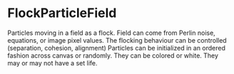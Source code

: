 # FlockParticleField
Particles moving in a field as a flock.
Field can come from Perlin noise, equations, or image pixel values.
The flocking behaviour can be controlled (separation, cohesion, alignment)
Particles can be initialized in an ordered fashion across canvas or randomly. They can be colored or white. They may or may not have a set life.
